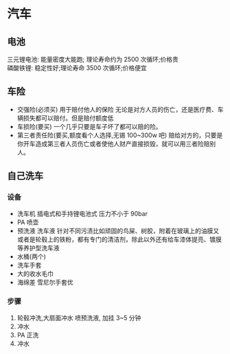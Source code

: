 # 汽车

## 电池

三元锂电池: 能量密度大能跑; 理论寿命约为 2500 次循环;价格贵  
磷酸铁锂: 稳定性好;理论寿命 3500 次循环;价格便宜

## 车险

- 交强险(必须买) 用于赔付他人的保险 无论是对方人员的伤亡，还是医疗费、车辆损失都可以赔付。但是赔付额度低
- 车损险(要买) 一个几乎只要是车子坏了都可以赔的险。
- 第三者责任险(要买,额度看个人选择,无锡 100~300w 吧) 赔给对方的，只要是你开车造成第三者人员伤亡或者使他人财产直接损毁，就可以用三者险赔别人。

## 自己洗车

### 设备

- 洗车机 插电式和手持锂电池式 压力不小于 90bar
- PA 喷壶
- 预洗液 洗车液 针对不同污渍比如顽固的鸟屎、树胶，附着在玻璃上的油膜又或者是轮毂上的铁粉，都有专门的清洁剂，除此以外还有给车漆体提亮、镀膜等养护型洗车液
- 水桶(两个)
- 洗车手套
- 大的收水毛巾
- 海绵差 雪尼尔手套优

### 步骤

1. 轮毂冲洗,大扇面冲水 喷预洗液, 加挂 3~5 分钟
2. 冲水
3. PA 正洗
4. 冲水
